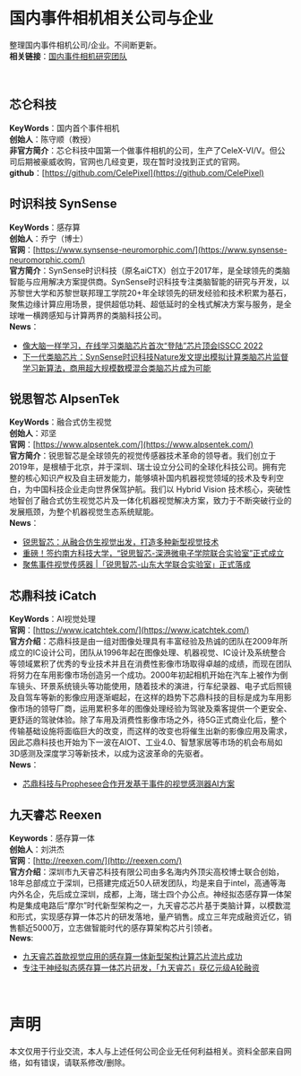 # 国内事件相机相关公司与企业
整理国内事件相机公司/企业。不间断更新。  
**相关链接**：[国内事件相机研究团队](https://github.com/LarryDong/EventCameraGroupsCN)  

<br>

## 芯仑科技
**KeyWords**：国内首个事件相机  
**创始人**：陈守顺（教授）  
**非官方简介**：芯仑科技中国第一个做事件相机的公司，生产了CeleX-VI/V。但公司后期被豪威收购，官网也几经变更，现在暂时没找到正式的官网。  
**github**：[https://github.com/CelePixel](https://github.com/CelePixel)  


## 时识科技 SynSense
**KeyWords**：感存算  
**创始人**：乔宁（博士）  
**官网**：[https://www.synsense-neuromorphic.com/](https://www.synsense-neuromorphic.com/)  
**官方简介**：SynSense时识科技（原名aiCTX）创立于2017年，是全球领先的类脑智能与应用解决方案提供商。SynSense时识科技专注类脑智能的研究与开发，以苏黎世大学和苏黎世联邦理工学院20+年全球领先的研发经验和技术积累为基石，聚焦边缘计算应用场景，提供超低功耗、超低延时的全栈式解决方案与服务，是全球唯一横跨感知与计算两界的类脑科技公司。  
**News**：
- [像大脑一样学习，在线学习类脑芯片首次“登陆”芯片顶会ISSCC 2022](https://www.synsense-neuromorphic.com/synsense-and-prophesee-partner-to-combine-neuromorphic-engineering-expertise-for-developing-one-chip-event-based-smart-sensing-solution-for-ultra-low-power-edge-ai/?lang=zh-hans)  
- [下一代类脑芯片：SynSense时识科技Nature发文提出模拟计算类脑芯片监督学习新算法，商用超大规模数模混合类脑芯片成为可能](https://www.synsense-neuromorphic.com/synsenses-smart-vision-sensor-speck-recognized-by-world-artificial-intelligence-conference-2019/?lang=zh-hans)  

## 锐思智芯 AlpsenTek
**KeyWords**：融合式仿生视觉  
**创始人**：邓坚  
**官网**：[https://www.alpsentek.com/](https://www.alpsentek.com/)  
**官方简介**：锐思智芯是全球领先的视觉传感器技术革命的领导者。我们创立于2019年，是根植于北京，并于深圳、瑞士设立分公司的全球化科技公司。拥有完整的核心知识产权及自主研发能力，能够填补国内机器视觉领域的技术及专利空白，为中国科技企业走向世界保驾护航。我们以 Hybrid Vision 技术核心，突破性地智创了融合式仿生视觉芯片及一体化机器视觉解决方案，致力于不断突破行业的发展瓶颈，为整个机器视觉生态系统赋能。  
**News**：
- [锐思智芯：从融合仿生视觉出发，打造多种新型视觉技术](https://mp.weixin.qq.com/s/dNl_d_LCgrFumhstgyIhkw)
- [重磅！签约南方科技大学，“锐思智芯-深港微电子学院联合实验室”正式成立 ](https://mp.weixin.qq.com/s/pA3zYCMqXCCmucWzhgiJcQ)
- [聚焦事件视觉传感器 |「锐思智芯-山东大学联合实验室」正式落成](https://mp.weixin.qq.com/s?__biz=MzkzNzI2OTg2Nw==&mid=2247483855&idx=1&sn=62992f3e0fa14b7d7a49518aa44b25b1&chksm=c2934ecbf5e4c7dde6e408f10545e0d67f6839e1221709ce2cfcd8de8b991b41121288f37e4a&scene=21#wechat_redirect)


## 芯鼎科技 iCatch
**KeyWords**：AI视觉处理  
**官网**：[https://www.icatchtek.com/](https://www.icatchtek.com/)  
**官方介绍**：芯鼎科技是由一组对图像处理具有丰富经验及热诚的团队在2009年所成立的IC设计公司，团队从1996年起在图像处理、机器视觉、IC设计及系统整合等领域累积了优秀的专业技术并且在消费性影像市场取得卓越的成绩，而现在团队将努力在车用影像市场创造另一个成功。2000年初起相机开始在汽车上被作为倒车镜头、环景系统镜头等功能使用，随着技术的演进，行车纪录器、电子式后照镜及自驾车等新的影像应用逐渐崛起，在这样的趋势下芯鼎科技的目标是成为车用影像市场的领导厂商，运用累积多年的图像处理经验为驾驶及乘客提供一个更安全、更舒适的驾驶体验。除了车用及消费性影像市场之外，待5G正式商业化后，整个传输基础设施将面临巨大的改变，而这样的改变也将催生出新的影像应用及需求，因此芯鼎科技也开始为下一波在AIOT、工业4.0、智慧家居等市场的机会布局如3D感测及深度学习等新技术，以成为这波革命的先驱者。  
**News**：
- [芯鼎科技与Prophesee合作开发基于事件的视觉感测器AI方案](https://www.icatchtek.com/NewsContent/01d98deb5403498f897da0957c5a604a)


## 九天睿芯 Reexen
**Keywords**：感存算一体  
**创始人**：刘洪杰  
**官网**：[http://reexen.com/](http://reexen.com/)  
**官方介绍**：深圳市九天睿芯科技有限公司由多名海内外顶尖高校博士联合创始，18年总部成立于深圳，已搭建完成近50人研发团队，均是来自于intel，高通等海内外名企，先后成立深圳，成都，上海，瑞士四个办公点。神经拟态感存算一体架构是集成电路后“摩尔”时代新型架构之一，九天睿芯芯片基于类脑计算，以模数混和形式，实现感存算一体芯片的研发落地，量产销售。成立三年完成融资近亿，销售额近5000万，立志做智能时代的感存算架构芯片引领者。  
**News**:
- [九天睿芯首款视觉应用的感存算一体新型架构计算芯片流片成功](http://www.reexen.com/index.php/2021/12/17/http-reexen-com-wp-admin-post-phppost280actionedit/)
- [专注于神经拟态感存算一体芯片研发，「九天睿芯」获亿元级A轮融资](http://www.reexen.com/index.php/2021/12/17/http-reexen-com-wp-admin-post-phppost273actionedit/)

<br>

# 声明
本文仅用于行业交流，本人与上述任何公司企业无任何利益相关。资料全部来自网络，如有错误，请联系修改/删除。
